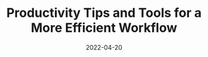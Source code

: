 ---
date: 2022-04-20
permalink: false
publisher: smashingmag
tags:
  - link-lists
  - productivity
  - tips
  - tooling
target_url: https://www.smashingmagazine.com/2022/04/productivity-tips-tools/
title: Productivity Tips and Tools for a More Efficient Workflow
---